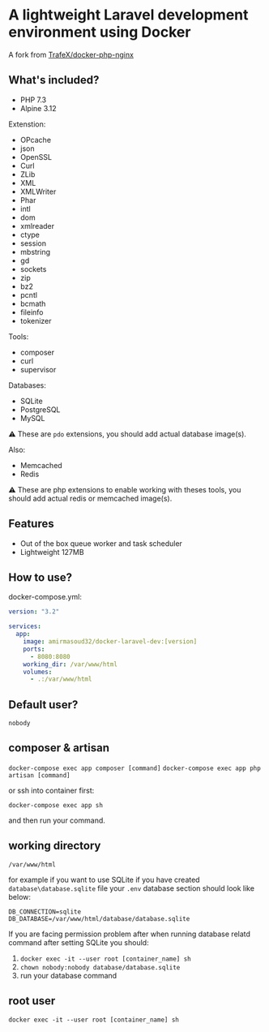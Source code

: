 # A lightweight Laravel development environment using Docker

A fork from [TrafeX/docker-php-nginx](https://github.com/TrafeX/docker-php-nginx)

## What's included?

* PHP 7.3
* Alpine 3.12

Extenstion:
* OPcache
* json
* OpenSSL
* Curl
* ZLib
* XML
* XMLWriter
* Phar
* intl
* dom
* xmlreader
* ctype
* session
* mbstring
* gd
* sockets
* zip
* bz2
* pcntl
* bcmath
* fileinfo
* tokenizer

Tools:
* composer
* curl
* supervisor

Databases:
* SQLite
* PostgreSQL
* MySQL

⚠️ These are `pdo` extensions, you  should add actual database image(s).

Also:
* Memcached
* Redis

⚠️ These are php extensions to enable working with theses tools, you should add actual redis or memcached image(s).

## Features

* Out of the box queue worker and task scheduler
* Lightweight 127MB

## How to use?

docker-compose.yml:

```yml
version: "3.2"

services:
  app:
    image: amirmasoud32/docker-laravel-dev:[version]
    ports:
      - 8080:8080
    working_dir: /var/www/html
    volumes:
      - .:/var/www/html
```

## Default user?

`nobody`

## composer & artisan

`docker-compose exec app composer [command]`
`docker-compose exec app php artisan [command]`

or ssh into container first:

`docker-compose exec app sh`

and then run your command.

## working directory

`/var/www/html`

for example if you want to use SQLite if you have created `database\database.sqlite`
file your `.env` database section should look like below:

```
DB_CONNECTION=sqlite
DB_DATABASE=/var/www/html/database/database.sqlite
```

If you are facing permission problem after when running database relatd command
after setting SQLite you should:

1. `docker exec -it --user root [container_name] sh`
2. `chown nobody:nobody database/database.sqlite`
3. run your database command

## root user

`docker exec -it --user root [container_name] sh`
